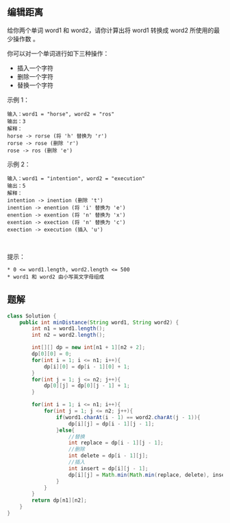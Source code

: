 
## 编辑距离

给你两个单词 word1 和 word2，请你计算出将 word1 转换成 word2 所使用的最少操作数 。

你可以对一个单词进行如下三种操作：

  * 插入一个字符
  * 删除一个字符
  * 替换一个字符
 

示例 1：

    输入：word1 = "horse", word2 = "ros"
    输出：3
    解释：
    horse -> rorse (将 'h' 替换为 'r')
    rorse -> rose (删除 'r')
    rose -> ros (删除 'e')
示例 2：

    输入：word1 = "intention", word2 = "execution"
    输出：5
    解释：
    intention -> inention (删除 't')
    inention -> enention (将 'i' 替换为 'e')
    enention -> exention (将 'n' 替换为 'x')
    exention -> exection (将 'n' 替换为 'c')
    exection -> execution (插入 'u')
 

提示：

    * 0 <= word1.length, word2.length <= 500
    * word1 和 word2 由小写英文字母组成


## 题解


```java
class Solution {
    public int minDistance(String word1, String word2) {
        int n1 = word1.length();
        int n2 = word2.length();

        int[][] dp = new int[n1 + 1][n2 + 2];
        dp[0][0] = 0;
        for(int i = 1; i <= n1; i++){
            dp[i][0] = dp[i - 1][0] + 1;
        }
        for(int j = 1; j <= n2; j++){
            dp[0][j] = dp[0][j - 1] + 1;
        }

        for(int i = 1; i <= n1; i++){
            for(int j = 1; j <= n2; j++){
                if(word1.charAt(i - 1) == word2.charAt(j - 1)){
                    dp[i][j] = dp[i - 1][j - 1];
                }else{
                    //替换
                    int replace = dp[i - 1][j - 1];
                    //删除
                    int delete = dp[i - 1][j];
                    //插入
                    int insert = dp[i][j - 1];
                    dp[i][j] = Math.min(Math.min(replace, delete), insert) + 1;
                }
            }
        }
        return dp[n1][n2];
    }
}
```
